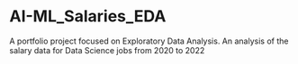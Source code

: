 # AI-ML_Salaries_EDA
A portfolio project focused on Exploratory Data Analysis. An analysis of the salary data for Data Science jobs from 2020 to 2022
